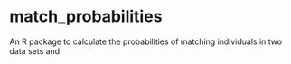 # match_probabilities
An R package to calculate the probabilities of matching individuals in two data sets and 
